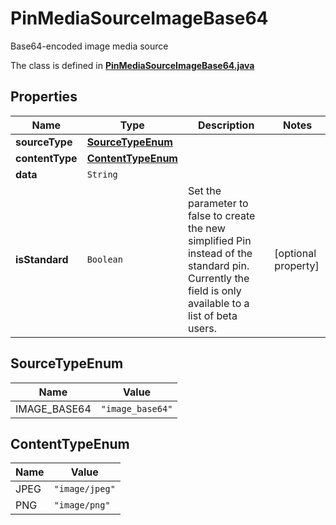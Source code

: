

# PinMediaSourceImageBase64

Base64-encoded image media source

The class is defined in **[PinMediaSourceImageBase64.java](../../src/main/java/org/openapitools/model/PinMediaSourceImageBase64.java)**

## Properties

Name | Type | Description | Notes
------------ | ------------- | ------------- | -------------
**sourceType** | [**SourceTypeEnum**](#SourceTypeEnum) |  | 
**contentType** | [**ContentTypeEnum**](#ContentTypeEnum) |  | 
**data** | `String` |  | 
**isStandard** | `Boolean` | Set the parameter to false to create the new simplified Pin instead of the standard pin. Currently the field is only available to a list of beta users. |  [optional property]

## SourceTypeEnum

Name | Value
---- | -----
IMAGE_BASE64 | `"image_base64"`

## ContentTypeEnum

Name | Value
---- | -----
JPEG | `"image/jpeg"`
PNG | `"image/png"`




